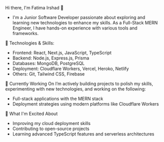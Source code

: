 
Hi there, I'm Fatima Irshad 👋
- I'm a Junior Software Developer passionate about exploring and learning new technologies to enhance my skills. As a Full-Stack MERN Engineer, I have hands-on experience with various tools and frameworks.

🔧 Technologies & Skills:
   - Frontend: React, Next.js, JavaScript, TypeScript
   - Backend: Node.js, Express.js, Prisma
   - Databases: MongoDB, PostgreSQL
   - Deployment: Cloudflare Workers, Vercel, Heroko, Netlify
   - Others: Git, Tailwind CSS, Firebase

🌱 Currently Working On
I’m actively building projects to polish my skills, experimenting with new technologies, and working on the following:

- Full-stack applications with the MERN stack
- Deployment strategies using modern platforms like Cloudflare Workers

🚀 What I'm Excited About
- Improving my cloud deployment skills
- Contributing to open-source projects
- Learning advanced TypeScript features and serverless architectures
<!---
FatimaIrshad123/FatimaIrshad123 is a ✨ special ✨ repository because its `README.md` (this file) appears on your GitHub profile.
You can click the Preview link to take a look at your changes.
--->
